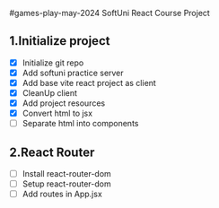 #games-play-may-2024
SoftUni React Course Project

## 1.Initialize project

- [x] Initialize git repo
- [x] Add softuni practice server
- [x] Add base vite react project as client
- [x] CleanUp client
- [x] Add project resources
- [x] Convert html to jsx
- [ ] Separate html into components

## 2.React Router

- [ ] Install react-router-dom
- [ ] Setup react-router-dom
- [ ] Add routes in App.jsx
